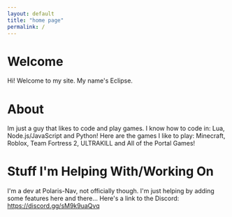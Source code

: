 ```yaml
---
layout: default
title: "home page"
permalink: /
---
```

# Welcome
Hi! Welcome to my site. My name's Eclipse.

# About
Im just a guy that likes to code and play games.
I know how to code in: Lua, Node.js/JavaScript and Python!
Here are the games I like to play: Minecraft, Roblox, Team Fortress 2, ULTRAKILL and All of the Portal Games!

# Stuff I'm Helping With/Working On
I'm a dev at Polaris-Nav, not officially though. I'm just helping by adding some features here and there... Here's a link to the Discord: https://discord.gg/sM9k9uaQvq